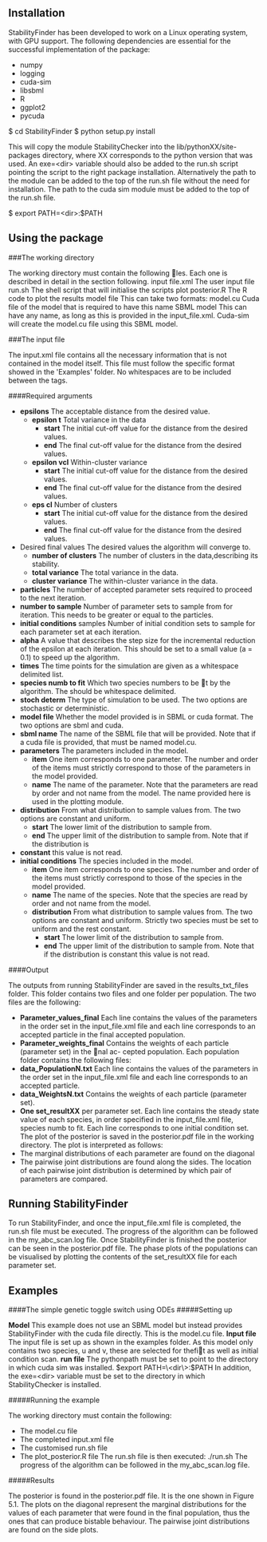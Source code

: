 

Installation
-------------

StabilityFinder has been developed to work on a Linux operating system, with GPU support.
The following dependencies are essential for the successful implementation of the package:
  
* numpy
* logging
* cuda-sim
* libsbml
* R
* ggplot2
* pycuda
 
 
$ cd StabilityFinder
$ python setup.py install
 
This will copy the module StabilityChecker into the lib/pythonXX/site-packages directory,
where XX corresponds to the python version that was used. An exe=\<dir\> variable should also be added
to the run.sh script pointing the script to the right package installation. Alternatively the path to the
module can be added to the top of the run.sh file without the need for installation. The path to the
cuda sim module must be added to the top of the run.sh file.

$ export PATH=\<dir\>:$PATH


Using the package
-------------------
###The working directory

The working directory must contain the following les. Each one is described in detail in the section
following.
input file.xml The user input file
run.sh The shell script that will initialise the scripts
plot posterior.R The R code to plot the results
model file This can take two formats:
model.cu Cuda file of the model that is required to have this name
SBML model This can have any name, as long as this is provided in the input_file.xml.
Cuda-sim will create the model.cu file using this SBML model.



###The input file

The input.xml file contains all the necessary information that is not contained in the model itself. This
file must follow the specific format showed in the 'Examples' folder. No whitespaces are to be included
between the tags.

####Required arguments

* **epsilons** The acceptable distance from the desired value.
  * **epsilon t** Total variance in the data
    * **start** The initial cut-off value for the distance from the desired values.
    * **end** The final cut-off value for the distance from the desired values.
  * **epsilon vcl** Within-cluster variance
    * **start** The initial cut-off value for the distance from the desired values.
    * **end** The final cut-off value for the distance from the desired values.
  * **eps cl** Number of clusters
    * **start** The initial cut-off value for the distance from the desired values.
    * **end** The final cut-off value for the distance from the desired values.
* Desired final values The desired values the algorithm will converge to.
  * **number of clusters** The number of clusters in the data,describing its stability.
  * **total variance** The total variance in the data.
  * **cluster variance** The within-cluster variance in the data.
* **particles** The number of accepted parameter sets required to proceed to the next iteration.
* **number to sample** Number of parameter sets to sample from for iteration. This needs to be greater or equal to the particles.
* **initial conditions** samples Number of initial condition sets to sample for each parameter set at each iteration.
* **alpha** A value that describes the step size for the incremental reduction of the epsilon at each iteration.
This should be set to a small value (a = 0.1) to speed up the algorithm.
* **times** The time points for the simulation are given as a whitespace delimited list.
* **species numb to fit** Which two species numbers to be t by the algorithm. The should be whitespace
delimited.
* **stoch determ** The type of simulation to be used. The two options are stochastic or deterministic.
* **model file** Whether the model provided is in SBML or cuda format. The two options are sbml and cuda.
* **sbml name** The name of the SBML file that will be provided. Note that if a cuda file is provided, that
must be named model.cu.
* **parameters** The parameters included in the model.
  * **item** One item corresponds to one parameter. The number and order of the items must strictly correspond to those of the parameters in the model provided.
  * **name** The name of the parameter. Note that the parameters are read by order and not name from the model. The name provided here is used in the plotting module.
* **distribution** From what distribution to sample values from. The two options are constant and uniform.
  * **start** The lower limit of the distribution to sample from.
  * **end** The upper limit of the distribution to sample from. Note that if the distribution is
* **constant** this value is not read.
* **initial conditions** The species included in the model.
  * **item** One item corresponds to one species. The number and order of the items must strictly correspond to those of the species in the model provided.
  * **name** The name of the species. Note that the species are read by order and not name from the model.
  * **distribution** From what distribution to sample values from. The two options are constant and uniform. Strictly two species must be set to uniform and the rest constant.
    * **start** The lower limit of the distribution to sample from.
    * **end** The upper limit of the distribution to sample from. Note that if the distribution is constant this value is not read.

####Output

The outputs from running StabilityFinder are saved in the results_txt_files folder. This folder
contains two files and one folder per population. The two files are the following:
* **Parameter_values_final** Each line contains the values of the parameters in the order set in
the input_file.xml file and each line corresponds to an accepted particle in the final accepted
population.
* **Parameter_weights_final** Contains the weights of each particle (parameter set) in the nal ac-
cepted population.
Each population folder contains the following files:
* **data_PopulationN.txt** Each line contains the values of the parameters in the order set in the
input_file.xml file and each line corresponds to an accepted particle.
* **data_WeightsN.txt** Contains the weights of each particle (parameter set).
* **One set_resultXX** per parameter set. Each line contains the steady state value of each species, in order specified in the input_file.xml file, species numb to fit. Each line corresponds to one initial condition set.
The plot of the posterior is saved in the posterior.pdf file in the working directory. The plot is interpreted as follows:
* The marginal distributions of each parameter are found on the diagonal
* The pairwise joint distributions are found along the sides. The location of each pairwise joint distribution is determined by which pair of parameters are compared.

Running StabilityFinder
------------------------
To run StabilityFinder, and once the input_file.xml file is completed, the run.sh file must be
executed. The progress of the algorithm can be followed in the my_abc_scan.log file. Once StabilityFinder is finished the posterior can be seen in the posterior.pdf file.
The phase plots of the populations can be visualised by plotting the contents of the set_resultXX file
for each parameter set.

Examples
---------
####The simple genetic toggle switch using ODEs
#####Setting up

**Model**
This example does not use an SBML model but instead provides StabilityFinder with the cuda file
directly. This is the model.cu file.
**Input file**
The input file is set up as shown in the examples folder. As this model only contains two species, u and v, these are selected for thefit as well as initial condition scan.
**run file**
The pythonpath must be set to point to the directory in which cuda sim was installed.
$export PATH=\<dir\>:$PATH
In addition, the exe=\<dir\> variable must be set to the directory in which StabilityChecker is installed.

#####Running the example

The working directory must contain the following:
* The model.cu file
* The completed input.xml file
* The customised run.sh file
* The plot_posterior.R file
The run.sh file is then executed:
./run.sh
The progress of the algorithm can be followed in the my_abc_scan.log file.


#####Results

The posterior is found in the posterior.pdf file. It is the one shown in Figure 5.1. The plots on the
diagonal represent the marginal distributions for the values of each parameter that were found in the
final population, thus the ones that can produce bistable behaviour. The pairwise joint distributions are
found on the side plots.



